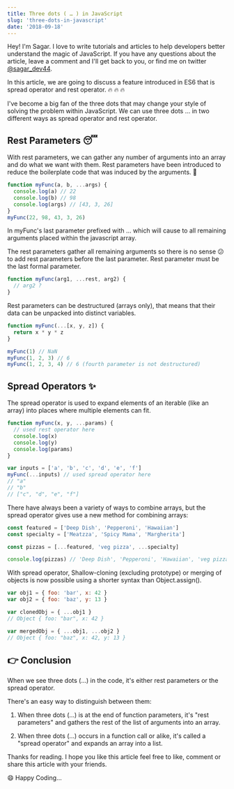 ```yaml
---
title: Three dots ( … ) in JavaScript
slug: 'three-dots-in-javascript'
date: '2018-09-18'
---
```


Hey! I'm Sagar. I love to write tutorials and articles to help developers better understand the magic of JavaScript. If you have any questions about the article, leave a comment and I'll get back to you, or find me on twitter [@sagar_dev44](https://twitter.com/sagar_dev44).

In this article, we are going to discuss a feature introduced in ES6 that is spread operator and rest operator. 🔥 🔥 🔥

I've become a big fan of the three dots that may change your style of solving the problem within JavaScript. We can use three dots … in two different ways as spread operator and rest operator.

## Rest Parameters 😴

With rest parameters, we can gather any number of arguments into an array and do what we want with them. Rest parameters have been introduced to reduce the boilerplate code that was induced by the arguments. 🙌

```javascript
function myFunc(a, b, ...args) {
  console.log(a) // 22
  console.log(b) // 98
  console.log(args) // [43, 3, 26]
}
myFunc(22, 98, 43, 3, 26)
```

In myFunc's last parameter prefixed with … which will cause to all remaining arguments placed within the javascript array.

The rest parameters gather all remaining arguments so there is no sense 😕 to add rest parameters before the last parameter. Rest parameter must be the last formal parameter.

```javascript
function myFunc(arg1, ...rest, arg2) {
  // arg2 ?
}
```

Rest parameters can be destructured (arrays only), that means that their data can be unpacked into distinct variables.

```javascript
function myFunc(...[x, y, z]) {
  return x * y * z
}

myFunc(1) // NaN
myFunc(1, 2, 3) // 6
myFunc(1, 2, 3, 4) // 6 (fourth parameter is not destructured)
```

## Spread Operators ✨

The spread operator is used to expand elements of an iterable (like an array) into places where multiple elements can fit.

```javascript
function myFunc(x, y, ...params) {
  // used rest operator here
  console.log(x)
  console.log(y)
  console.log(params)
}

var inputs = ['a', 'b', 'c', 'd', 'e', 'f']
myFunc(...inputs) // used spread operator here
// "a"
// "b"
// ["c", "d", "e", "f"]
```

There have always been a variety of ways to combine arrays, but the spread operator gives use a new method for combining arrays:

```javascript
const featured = ['Deep Dish', 'Pepperoni', 'Hawaiian']
const specialty = ['Meatzza', 'Spicy Mama', 'Margherita']

const pizzas = [...featured, 'veg pizza', ...specialty]

console.log(pizzas) // 'Deep Dish', 'Pepperoni', 'Hawaiian', 'veg pizza', 'Meatzza', 'Spicy Mama', 'Margherita'
```

With spread operator, Shallow-cloning (excluding prototype) or merging of objects is now possible using a shorter syntax than Object.assign().

```javascript
var obj1 = { foo: 'bar', x: 42 }
var obj2 = { foo: 'baz', y: 13 }

var clonedObj = { ...obj1 }
// Object { foo: "bar", x: 42 }

var mergedObj = { ...obj1, ...obj2 }
// Object { foo: "baz", x: 42, y: 13 }
```

## 👉 Conclusion

When we see three dots (…) in the code, it's either rest parameters or the spread operator.

There's an easy way to distinguish between them:

1. When three dots (…) is at the end of function parameters, it's "rest parameters" and gathers the rest of the list of arguments into an array.

2. When three dots (…) occurs in a function call or alike, it's called a "spread operator" and expands an array into a list.

Thanks for reading. I hope you like this article feel free to like, comment or share this article with your friends.

😄 Happy Coding…
